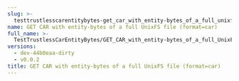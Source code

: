 ```yaml
---
slug: >-
  testtrustlesscarentitybytes-get_car_with_entity-bytes_of_a_full_unixfs_file_(format=car)
name: GET CAR with entity-bytes of a full UnixFS file (format=car)
full_name: >-
  TestTrustlessCarEntityBytes/GET_CAR_with_entity-bytes_of_a_full_UnixFS_file_(format=car)
versions:
  - dev-44b0eaa-dirty
  - v0.0.2
title: GET CAR with entity-bytes of a full UnixFS file (format=car)
---
```


